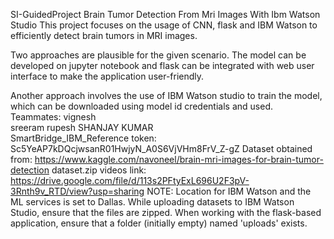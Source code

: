SI-GuidedProject
Brain Tumor Detection From Mri Images With Ibm Watson Studio
This project focuses on the usage of CNN, flask and IBM Watson to efficiently detect brain tumors in MRI images.

Two approaches are plausible for the given scenario. The model can be developed on jupyter notebook and flask can be integrated with web user interface to make the application user-friendly.

Another approach involves the use of IBM Watson studio to train the model, which can be downloaded using model id credentials and used. 
Teammates:
vignesh        
sreeram rupesh 
SHANJAY KUMAR  
SmartBridge_IBM_Reference token: Sc5YeAP7kDQcjwsanR01HwjyN_A0S6VjVHm8FrV_Z-gZ
Dataset obtained from:
https://www.kaggle.com/navoneel/brain-mri-images-for-brain-tumor-detection
dataset.zip
videos link:
https://drive.google.com/file/d/113s2PFtyExL696U2F3pV-3Rnth9v_RTD/view?usp=sharing
NOTE:
Location for IBM Watson and the ML services is set to Dallas. While uploading datasets to IBM Watson Studio, ensure that the files are zipped. When working with the flask-based application, ensure that a folder (initially empty) named 'uploads' exists.
